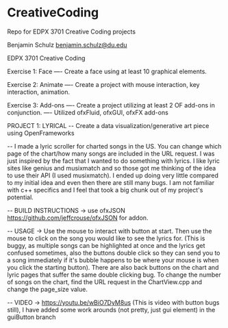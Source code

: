 # CreativeCoding
Repo for EDPX 3701 Creative Coding projects

Benjamin Schulz
benjamin.schulz@du.edu

EDPX 3701 Creative Coding

Exercise 1: Face
—- Create a face using at least 10 graphical elements.

Exercise 2: Animate
—- Create a project with mouse interaction, key interaction, animation.

Exercise 3: Add-ons
—- Create a project utilizing at least 2 OF add-ons in conjunction.
—- Utilized ofxFluid, ofxGUI, ofxFX add-ons


PROJECT 1: LYRICAL
-- Create a data visualization/generative art piece using OpenFrameworks

-- I made a lyric scroller for charted songs in the US. You can change which page of the chart/how many songs are included in the URL    		 request. I was just inspired by the fact that I wanted to do something with lyrics. I like lyric sites like genius and musixmatch and 		 so those got me thinking of the idea to use their API (I used musixmatch). I ended up doing very little compared to my initial idea and 		even then there are still many bugs. I am not familiar with c++ specifics and I feel that took a big chunk out of my project's 		 			 potential.

-- BUILD INSTRUCTIONS -> use ofxJSON https://github.com/jeffcrouse/ofxJSON for addon. 

-- USAGE -> Use the mouse to interact with button at start. Then use the mouse to click on the song you would like to see the lyrics for. 	 (This is buggy, as multiple songs can be highlighted at once and the lyrics get confused sometimes, also the buttons double click so 		 they can send you to a song immediately if it's bubble happens to be where your mouse is when you click the starting button). There are 	  also back buttons on the chart and lyric pages that suffer the same double clicking bug. To change the number of songs on the chart, 		 find the URL request in the ChartView.cpp and change the page_size value. 

-- VIDEO -> https://youtu.be/wBiO7DyM8us (This is video with button bugs still), I have added some work arounds (not pretty, just gui        element) in the guiButton branch

